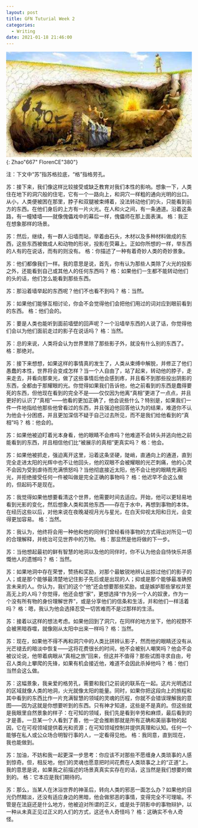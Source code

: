 ```yaml
---
layout: post
title: GFN Tuturial Week 2
categories:
  - Writing
date: 2021-01-18 21:46:00
---
```


<img src="/uploads/cave.PNG" class="fit image">{: Zhao"667" FlorenCE"380"}

注：下文中“苏”指苏格拉底，“格”指格劳孔。

苏：接下来，我们像这样比较接受或缺乏教育对我们本性的影响。想象一下，人类住在地下的洞穴般的住宅，它有一个一路向上，和洞穴一样粗的通向光明的出口。从小，人类便被困在那里，脖子和双腿被束缚着，没法转动他们的头，只能看到前方的东西。在他们身后的上方有一片火光。在人和火之间，有一条通道。沿着这条路，有一幢矮墙——就像傀儡戏中的幕后一样，傀儡师在那上面表演。 格：我正在想象那样的场景。

苏：然后，继续，有一群人沿墙而站，举着由石头，木材以及多种材料做成的东西，这些东西被做成人和动物的形状，投影在荧幕上。正如你所想的一样，举东西的人有的在说话，而有的则没有。 格：你描述了一种有着奇妙人类的奇妙景象。

苏：他们都像我们一样。我的意思是说，首先，你有认为那些人类除了火光的投影之外，还能看到自己或其他人的任何东西吗？ 格：如果他们一生都不能转动他们的头的话，他们怎么能看到那些东西。

苏：那沿着墙举起的东西呢？他们不也看不到吗？ 格：当然。

苏：如果他们能够互相讨论，你会不会觉得他们会把他们用过的词对应到眼前看到的东西。 格：他们会的。

苏：要是人类也能听到面前墙壁的回声呢？一个沿墙举东西的人说了话，你觉得他们会以为他们面前走过的影子在说话吗？ 格：当然。

苏：总的来说，人类将会认为世界里除了那些影子外，就没有什么别的东西了。 格：那绝对。

苏：接下来想想，如果这样的事情真的发生了，人类从束缚中解脱，并修正了他们愚蠢的本性，世界将会变成怎样？当一个人自由了，站了起来，转动他的脖子，走来走去，并看向那束光，做了这些事情后他会感到疼，并且看不到那些投出阴影的东西，全都由于那耀眼的光。你觉得如果我们告诉他，他之前看到的东西是蠢得要死的东西，但他现在看到的完全不是——仅仅因为他离“真相”更进了一点点，并且更好的认识了“真相”——他看的更加正确了，他会说些什么？特别是，如果我们一件一件地指给他那些他曾看过的东西，并且强迫他回答他认为的结果，难道你不认为他会十分困惑，并且更加深信不疑于自己过去所见，而不是我们给他看到的“真相”吗？ 格：他会的。

苏：如果他被迫盯着光本身看，他的眼睛不会疼吗？他难道不会转头并逃向他之前能看到的东西，并且相信他们比“被展示的真相”更真实吗？ 格：他会。

苏：如果他被抓走，强迫离开这里，沿着这条坚硬，陡峭，直通向上的通道，直到完全走进太阳的光辉中也不让他回头，他的双眼不会被耀眼的光芒刺痛，他的心灵不会因为受到虐待而充满愤怒吗？当他彻底接近太阳，他不会让他的眼睛充满阳光，并拒绝接受任何一件被叫做是完全正确的事物吗？ 格：他迟早不会这么做的，但起码不是现在。

苏：我觉得如果他想要看清这个世界，他需要时间去适应。开始，他可以更轻易地看到光影的变化，然后想象人类和其他东西——存在于水中，再想到事物的本体。在经历这些以后，对他来说在夜晚凝视月光与星光，在白天仰视太阳和日光，会变得更加容易。 格：当然。

苏：我认为，他终将会用一种他和他的同伴们曾经看待事物的方式得出对所见一切的合理解释，并统治可见世界中的万物。 格：那显然是他将做的下一步。

苏：当他想起最初的鲜有智慧的地洞以及他的同伴时，你不认为他会自恃快乐并感慨他人的遗憾吗？ 格：当然。

苏：如果地洞中存在荣誉，赞扬和奖励，对那个最敏锐地辨认出掠过他们的影子的人；或是那个能够最清楚地记住影子先后或是出现的人；抑或是那个能够最准确预言未来的人。你认为，我们的这个“他”还会想要那些奖励，或是嫉妒那些掌权并至高无上的人吗？你觉得，他还会想“家”，更想选择“作为另一个人的奴隶，作为一个没有所有物的身份理解世界”，或是分享他们的信条和生活，并和他们一样活着吗？ 格：嗯，我认为他会选择忍受一切苦难而不是过那样的生活。

苏：接着以这样的想法考虑。如果他回到了洞穴，在同样的地方坐下，他的视野不会被黑暗吞噬，就像刚从太阳中出来一样吗？ 格：当然。

苏：现在，如果他不得不再和洞穴中的人类比拼辨认影子，然而他的眼睛还没有从光芒褪去的暗淡中恢复——这将花费很长的时间，他不会被别人嘲笑吗？他会不会被议论说，他带着病眼从“真相之旅”回来，但这并不值得？那些试图寻求自由，号召人类向上攀爬的先锋，如果有机会接近他，难道不会因此杀掉他吗？ 格：他们当然会这么做。

苏：这幅景象，我亲爱的格劳孔，需要和我们之前说的联系在一起。这片光明透过的区域就像人类的地洞，火光就像太阳的能量。同时，如果你把这段向上的旅程和其中看到的东西比作一片充满智慧的领域的灵魂的历程，你就不会错误理解我的意图——因为这就是你想要听到的东西。只有神才知道，这些是不是真的。但这些就是我眼里自然景象的样子：在可知的领域，我们先是看到辛劳和麻烦，最后看到的才是善。一旦某一个人看到了善，他一定会推断那就是所有正确和美丽事物的起因，它在可视领域提供着光和资源；在可知领域控制并提供真理和认知。任何一个能够在私人或公众场合明智行事的人，一定看得见他。 格：我同意，直到现在，我也能做到。

苏：加油，不妨和我一起更深一步思考：你应该不对那些不愿缠身人类琐事的人感到惊奇。但，相反地，他们的灵魂也愿意把时间花费在人类琐事之上的“正道”上。我的意思是说，如果我之前描述的场景真真实实存在的话，这当然是我们想要的做到的。 格：它本应是我们期待的。

苏：那么，当某人在沐浴世界的神圣后，转向人类的邪恶一面怎么办？如果他的目光仍然黯淡，还没有适应身边的黑暗，他会做邪恶的事情，变得完全不可理喻。不管是在法庭还是什么地方，他被迫对所谓的正义，或是处于阴影中的事物辩护，以一种从未真正见过正义的人们的方式，这还令人奇怪吗？ 格：这确实不令人奇怪。

